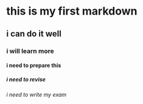 # this is my first markdown 
## i can do it well
### i will learn more
#### i need to prepare this
##### i need to revise
###### i need to write my exam
